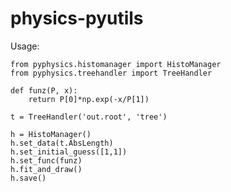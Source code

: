 physics-pyutils
===============

Usage:

    from pyphysics.histomanager import HistoManager
    from pyphysics.treehandler import TreeHandler

    def funz(P, x):
        return P[0]*np.exp(-x/P[1])

    t = TreeHandler('out.root', 'tree')

    h = HistoManager()
    h.set_data(t.AbsLength)
    h.set_initial_guess([1,1])
    h.set_func(funz)
    h.fit_and_draw()
    h.save()

